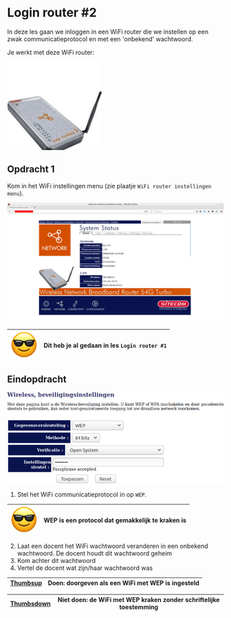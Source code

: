 # Login router #2

In deze les gaan we inloggen in een WiFi router die we instellen op een
zwak communicatieprotocol en met een 'onbekend' wachtwoord.

Je werkt met deze WiFi router:

![WiFi router](login_wifi_router_2.jpg)

## Opdracht 1

Kom in het WiFi instellingen menu (zie plaatje `WiFi router instellingen menu`).

![WiFi router login](login_wifi_router_2_admin.png)

![Sunglasses](EmojiSunglasses.png) | Dit heb je al gedaan in les `Login router #1`
:-------------:|:----------------------------------------: 

## Eindopdracht

![WiFi router communicatieprotocol](login_wifi_router_2_protocol.png)

 1. Stel het WiFi communicatieprotocol in op `WEP`.

![Sunglasses](EmojiSunglasses.png) | WEP is een protocol dat gemakkelijk te kraken is
:-------------:|:----------------------------------------: 

 2. Laat een docent het WiFi wachtwoord veranderen in een onbekend wachtwoord.
    De docent houdt dit wachtwoord geheim
 3. Kom achter dit wachtwoord
 4. Vertel de docent wat zijn/haar wachtwoord was

[Thumbsup](EmojiThumbsup.png) | Doen: doorgeven als een WiFi met WEP is ingesteld
:-------------:|:----------------------------------------: 

[Thumbsdown](EmojiThumbsdown.png) | Niet doen: de WiFi met WEP kraken zonder schriftelijke toestemming
:-------------:|:----------------------------------------: 
